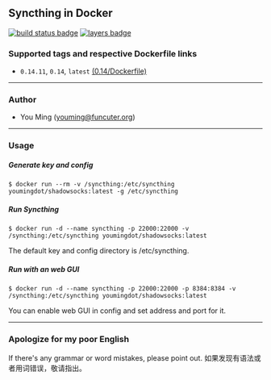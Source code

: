 ## Syncthing in Docker
[![build status badge](https://travis-ci.org/youmingdot/docker-syncthing.svg)](https://travis-ci.org/youmingdot/docker-syncthing)
[![layers badge](https://images.microbadger.com/badges/image/youmingdot/syncthing.svg)](https://microbadger.com/images/youmingdot/syncthing)
### Supported tags and respective Dockerfile links

+ `0.14.11`, `0.14`, `latest` [(0.14/Dockerfile)](https://github.com/youmingdot/docker-syncthing/blob/master/0.14/Dockerfile)

------
### Author
+ You Ming (youming@funcuter.org)

------
### Usage
##### Generate key and config
```
$ docker run --rm -v /syncthing:/etc/syncthing youmingdot/shadowsocks:latest -g /etc/syncthing
```

##### Run Syncthing
```
$ docker run -d --name syncthing -p 22000:22000 -v /syncthing:/etc/syncthing youmingdot/shadowsocks:latest
```
The default key and config directory is /etc/syncthing.

##### Run with an web GUI
```
$ docker run -d --name syncthing -p 22000:22000 -p 8384:8384 -v /syncthing:/etc/syncthing youmingdot/shadowsocks:latest
```
You can enable web GUI in config and set address and port for it.

------
### Apologize for my poor English
If there's any grammar or word mistakes, please point out.
如果发现有语法或者用词错误，敬请指出。
